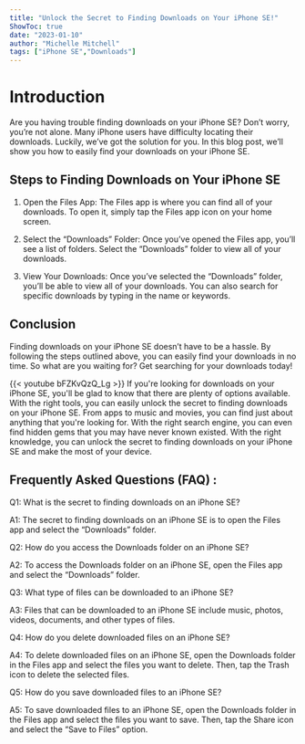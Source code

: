 ```yaml
---
title: "Unlock the Secret to Finding Downloads on Your iPhone SE!"
ShowToc: true 
date: "2023-01-10"
author: "Michelle Mitchell" 
tags: ["iPhone SE","Downloads"]
---
```

# Introduction 
Are you having trouble finding downloads on your iPhone SE? Don’t worry, you’re not alone. Many iPhone users have difficulty locating their downloads. Luckily, we’ve got the solution for you. In this blog post, we’ll show you how to easily find your downloads on your iPhone SE. 

## Steps to Finding Downloads on Your iPhone SE
1. Open the Files App: The Files app is where you can find all of your downloads. To open it, simply tap the Files app icon on your home screen. 

2. Select the “Downloads” Folder: Once you’ve opened the Files app, you’ll see a list of folders. Select the “Downloads” folder to view all of your downloads. 

3. View Your Downloads: Once you’ve selected the “Downloads” folder, you’ll be able to view all of your downloads. You can also search for specific downloads by typing in the name or keywords. 

## Conclusion
Finding downloads on your iPhone SE doesn’t have to be a hassle. By following the steps outlined above, you can easily find your downloads in no time. So what are you waiting for? Get searching for your downloads today!

{{< youtube bFZKvQzQ_Lg >}} 
If you're looking for downloads on your iPhone SE, you'll be glad to know that there are plenty of options available. With the right tools, you can easily unlock the secret to finding downloads on your iPhone SE. From apps to music and movies, you can find just about anything that you're looking for. With the right search engine, you can even find hidden gems that you may have never known existed. With the right knowledge, you can unlock the secret to finding downloads on your iPhone SE and make the most of your device.

## Frequently Asked Questions (FAQ) :
Q1: What is the secret to finding downloads on an iPhone SE?

A1: The secret to finding downloads on an iPhone SE is to open the Files app and select the “Downloads” folder.

Q2: How do you access the Downloads folder on an iPhone SE?

A2: To access the Downloads folder on an iPhone SE, open the Files app and select the “Downloads” folder.

Q3: What type of files can be downloaded to an iPhone SE?

A3: Files that can be downloaded to an iPhone SE include music, photos, videos, documents, and other types of files.

Q4: How do you delete downloaded files on an iPhone SE?

A4: To delete downloaded files on an iPhone SE, open the Downloads folder in the Files app and select the files you want to delete. Then, tap the Trash icon to delete the selected files.

Q5: How do you save downloaded files to an iPhone SE?

A5: To save downloaded files to an iPhone SE, open the Downloads folder in the Files app and select the files you want to save. Then, tap the Share icon and select the “Save to Files” option.


